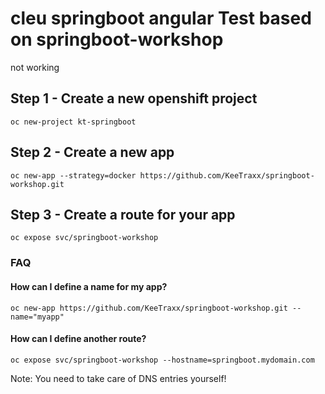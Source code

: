 # cleu springboot angular Test based on springboot-workshop
   not working

## Step 1 - Create a new openshift project

    oc new-project kt-springboot
    
## Step 2 - Create a new app

    oc new-app --strategy=docker https://github.com/KeeTraxx/springboot-workshop.git
    
## Step 3 - Create a route for your app
 
    oc expose svc/springboot-workshop
    
    
### FAQ

#### How can I define a name for my app?
    oc new-app https://github.com/KeeTraxx/springboot-workshop.git --name="myapp"

#### How can I define another route?
    oc expose svc/springboot-workshop --hostname=springboot.mydomain.com
    
Note: You need to take care of DNS entries yourself!

